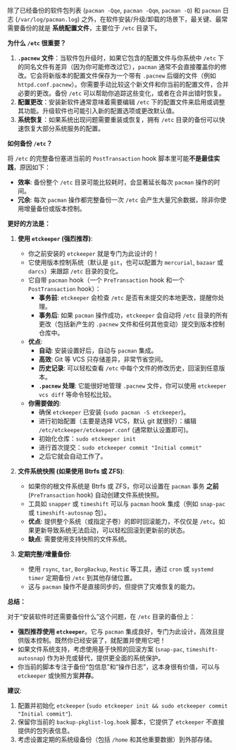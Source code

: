 除了已经备份的软件包列表 (`pacman -Qqe`, `pacman -Qqm`, `pacman -Q`) 和 `pacman` 日志 (`/var/log/pacman.log`) 之外，在软件安装/升级/卸载的场景下，最关键、最常需要备份的就是 **系统配置文件**，主要位于 `/etc` 目录下。

**为什么 `/etc` 很重要？**

1.  **`.pacnew` 文件**：当软件包升级时，如果它包含的配置文件与你系统中 `/etc` 下的同名文件有差异（因为你可能修改过它），`pacman` 通常不会直接覆盖你的修改。它会将新版本的配置文件保存为一个带有 `.pacnew` 后缀的文件（例如 `httpd.conf.pacnew`）。你需要手动比较这个新文件和你当前的配置文件，合并必要的更改。备份 `/etc` 可以帮助你追踪这些变化，或者在合并出错时恢复。
2.  **配置更改**：安装新软件通常意味着需要编辑 `/etc` 下的配置文件来启用或调整其功能。升级软件也可能引入新的配置选项或更改默认值。
3.  **系统恢复**：如果系统出现问题需要重装或恢复，拥有 `/etc` 目录的备份可以快速恢复大部分系统服务的配置。

**如何备份 `/etc`？**

将 `/etc` 的完整备份塞进当前的 `PostTransaction` hook 脚本里可能**不是最佳实践**，原因如下：

*   **效率**: 备份整个 `/etc` 目录可能比较耗时，会显著延长每次 `pacman` 操作的时间。
*   **冗余**: 每次 `pacman` 操作都完整备份一次 `/etc` 会产生大量冗余数据，除非你使用增量备份或版本控制。

**更好的方法是：**

1.  **使用 `etckeeper` (强烈推荐)**:
    *   你之前安装的 `etckeeper` 就是专门为此设计的！
    *   它使用版本控制系统（默认是 `git`，也可以配置为 `mercurial`, `bazaar` 或 `darcs`）来跟踪 `/etc` 目录的变化。
    *   它自带 `pacman` hook（一个 `PreTransaction` hook 和一个 `PostTransaction` hook）：
        *   **事务前**: `etckeeper` 会检查 `/etc` 是否有未提交的本地更改，提醒你处理。
        *   **事务后**: 如果 `pacman` 操作成功，`etckeeper` 会自动将 `/etc` 目录的所有更改（包括新产生的 `.pacnew` 文件和任何其他变动）提交到版本控制仓库中。
    *   **优点**:
        *   **自动**: 安装设置好后，自动与 `pacman` 集成。
        *   **高效**: Git 等 VCS 只存储差异，非常节省空间。
        *   **历史记录**: 可以轻松查看 `/etc` 中每个文件的修改历史，回滚到任意版本。
        *   **`.pacnew` 处理**: 它能很好地管理 `.pacnew` 文件，你可以使用 `etckeeper vcs diff` 等命令轻松比较。
    *   **你需要做的**:
        *   确保 `etckeeper` 已安装 (`sudo pacman -S etckeeper`)。
        *   进行初始配置（主要是选择 VCS，默认 git 就很好）：编辑 `/etc/etckeeper/etckeeper.conf` (通常默认设置即可)。
        *   初始化仓库：`sudo etckeeper init`
        *   进行首次提交：`sudo etckeeper commit "Initial commit"`
        *   之后它就会自动工作了。

2.  **文件系统快照 (如果使用 Btrfs 或 ZFS)**:
    *   如果你的根文件系统是 Btrfs 或 ZFS，你可以设置在 `pacman` 事务 **之前** (`PreTransaction` hook) 自动创建文件系统快照。
    *   工具如 `snapper` 或 `timeshift` 可以与 `pacman` hook 集成（例如 `snap-pac` 或 `timeshift-autosnap` 包）。
    *   **优点**: 提供整个系统（或指定子卷）的即时回滚能力，不仅仅是 `/etc`。如果更新导致系统无法启动，可以轻松回滚到更新前的状态。
    *   **缺点**: 需要使用支持快照的文件系统。

3.  **定期完整/增量备份**:
    *   使用 `rsync`, `tar`, `BorgBackup`, `Restic` 等工具，通过 `cron` 或 `systemd timer` 定期备份 `/etc` 到其他存储位置。
    *   这与 `pacman` 操作不是直接同步的，但提供了灾难恢复的能力。

**总结：**

对于“安装软件时还需要备份什么”这个问题，在 `/etc` 目录的备份上：

*   **强烈推荐使用 `etckeeper`**。它与 `pacman` 集成良好，专门为此设计，高效且提供版本控制。既然你已经安装了，就配置并使用它吧！
*   如果文件系统支持，考虑使用基于快照的回滚方案 (`snap-pac`, `timeshift-autosnap`) 作为补充或替代，提供更全面的系统保护。
*   你当前的脚本专注于备份“包信息”和“操作日志”，这本身很有价值，可以与 `etckeeper` 或快照方案**并存**。

**建议**:

1.  配置并初始化 `etckeeper` (`sudo etckeeper init && sudo etckeeper commit "Initial commit"`).
2.  保留你当前的 `backup-pkglist-log.hook` 脚本，它提供了 `etckeeper` 不直接提供的包列表信息。
3.  考虑设置定期的系统级备份（包括 `/home` 和其他重要数据）到外部存储。